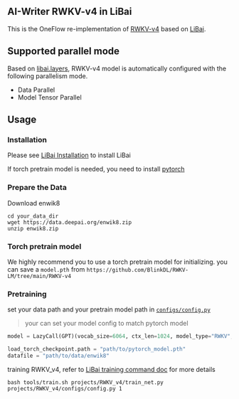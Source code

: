 ## AI-Writer RWKV-v4 in LiBai

This is the OneFlow re-implementation of [RWKV-v4](https://github.com/BlinkDL/RWKV-LM/tree/main/RWKV-v4) based on [LiBai](https://libai.readthedocs.io/).

## Supported parallel mode
Based on [libai.layers](https://libai.readthedocs.io/en/latest/modules/libai.layers.html), RWKV-v4 model is automatically configured with the following parallelism mode.

- Data Parallel
- Model Tensor Parallel

## Usage
### Installation
Please see [LiBai Installation](https://libai.readthedocs.io/en/latest/tutorials/get_started/Installation.html) to install LiBai

If torch pretrain model is needed, you need to install [pytorch](https://pytorch.org/)

### Prepare the Data
Download enwik8
```
cd your_data_dir
wget https://data.deepai.org/enwik8.zip
unzip enwik8.zip
```

### Torch pretrain model
We highly recommend you to use a torch pretrain model for initializing. you can save a `model.pth` from `https://github.com/BlinkDL/RWKV-LM/tree/main/RWKV-v4`

### Pretraining
set your data path and your pretrain model path in [`configs/config.py`](./configs/config.py)

> your can set your model config to match pytorch model 

```python
model = LazyCall(GPT)(vocab_size=6064, ctx_len=1024, model_type="RWKV", n_layer=6, n_embd=512)

load_torch_checkpoint.path = "path/to/pytorch_model.pth"
datafile = "path/to/data/enwik8"
```

training RWKV_v4, refer to [LiBai training command doc](https://libai.readthedocs.io/en/latest/tutorials/basics/Train_and_Eval_Command_Line.html) for more details 
```shell
bash tools/train.sh projects/RWKV_v4/train_net.py projects/RWKV_v4/configs/config.py 1
```